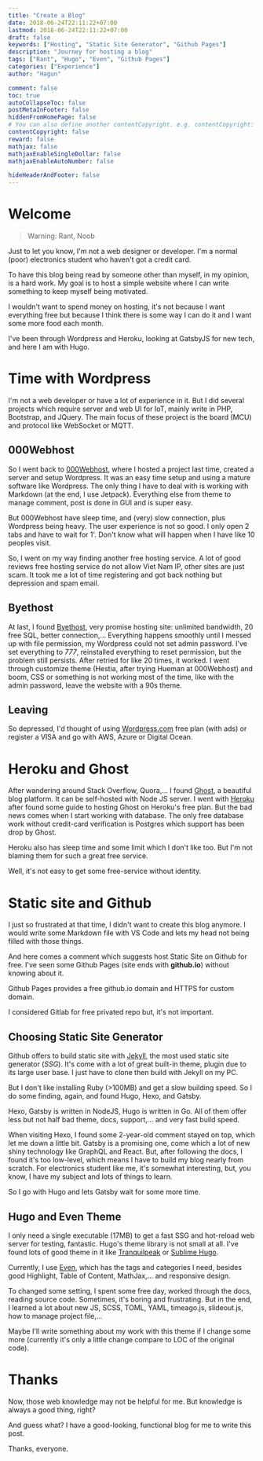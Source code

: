 ```yaml
---
title: "Create a Blog"
date: 2018-06-24T22:11:22+07:00
lastmod: 2018-06-24T22:11:22+07:00
draft: false
keywords: ["Hosting", "Static Site Generator", "Github Pages"]
description: "Journey for hosting a blog"
tags: ["Rant", "Hugo", "Even", "Github Pages"]
categories: ["Experience"]
author: "Hagun"

comment: false
toc: true
autoCollapseToc: false
postMetaInFooter: false
hiddenFromHomePage: false
# You can also define another contentCopyright. e.g. contentCopyright: "This is another copyright."
contentCopyright: false
reward: false
mathjax: false
mathjaxEnableSingleDollar: false
mathjaxEnableAutoNumber: false

hideHeaderAndFooter: false
---
```



# Welcome
> Warning: Rant, Noob

Just to let you know, I'm not a web designer or developer.
I'm a normal (poor) electronics student who haven't got a credit card.

To have this blog being read by someone other than myself, in my opinion, is a hard work.
My goal is to host a simple website where I can write something to keep myself being motivated.

I wouldn't want to spend money on hosting, it's not because I want everything free but because I think there is some way I can do it and I want some more food each month.

I've been through Wordpress and Heroku, looking at GatsbyJS for new tech, and here I am with Hugo.

# Time with Wordpress
I'm not a web developer or have a lot of experience in it.
But I did several projects which require server and web UI for IoT, mainly write in PHP, Bootstrap, and JQuery.
The main focus of these project is the board (MCU) and protocol like WebSocket or MQTT.

## 000Webhost
So I went back to [000Webhost](https://www.000webhost.com/), where I hosted a project last time, created a server and setup Wordpress.
It was an easy time setup and using a mature software like Wordpress.
The only thing I have to deal with is working with Markdown (at the end, I use Jetpack).
Everything else from theme to manage comment, post is done in GUI and is super easy.

But 000Webhost have sleep time, and (very) slow connection, plus Wordpress being heavy.
The user experience is not so good. I only open 2 tabs and have to wait for 1'.
Don't know what will happen when I have like 10 peoples visit.

So, I went on my way finding another free hosting service.
A lot of good reviews free hosting service do not allow Viet Nam IP, other sites are just scam. It took me a lot of time registering and got back nothing but depression and spam email.

## Byethost
At last, I found [Byethost](https://byet.host/), very promise hosting site: unlimited bandwidth, 20 free SQL, better connection,...
Everything happens smoothly until I messed up with file permission, my Wordpress could not set admin password.
I've set everything to *777*, reinstalled everything to reset permission, but the problem still persists.
After retried for like 20 times, it worked.
I went through customize theme (Hestia, after trying Hueman at 000Webhost) and boom, CSS or something is not working most of the time, like with the admin password, leave the website with a 90s theme.

## Leaving
So depressed, I'd thought of using [Wordpress.com](https://wordpress.com/) free plan (with ads) or register a VISA and go with AWS, Azure or Digital Ocean.


# Heroku and Ghost
After wandering around Stack Overflow, Quora,... I found [Ghost](https://ghost.org/), a beautiful blog platform.
It can be self-hosted with Node JS server. 
I went with [Heroku](https://www.heroku.com/) after found some guide to hosting Ghost on Heroku's free plan.
But the bad news comes when I start working with database.
The only free database work without credit-card verification is Postgres which support has been drop by Ghost.

Heroku also has sleep time and some limit which I don't like too. But I'm not blaming them for such a great free service.

Well, it's not easy to get some free-service without identity.

# Static site and Github
I just so frustrated at that time, I didn't want to create this blog anymore.
I would write some Markdown file with VS Code and lets my head not being filled with those things.

And here comes a comment which suggests host Static Site on Github for free.
I've seen some Github Pages (site ends with **github.io**) without knowing about it.

Github Pages provides a free github.io domain and HTTPS for custom domain.

I considered Gitlab for free privated repo but, it's not important.

## Choosing Static Site Generator
Github offers to build static site with [Jekyll](https://jekyllrb.com/), the most used static site generator (*SSG*).
It's come with a lot of great built-in theme, plugin due to its large user base. I just have to clone then build with Jekyll on my PC.

But I don't like installing Ruby (>100MB) and get a slow building speed.
So I do some finding, again, and found Hugo, Hexo, and Gatsby.

Hexo, Gatsby is written in NodeJS, Hugo is written in Go.
All of them offer less but not half bad theme, docs, support,... and very fast build speed.

When visiting Hexo, I found some 2-year-old comment stayed on top, which let me down a little bit.
Gatsby is a promising one, come which a lot of new shiny technology like GraphQL and React.
But, after following the docs, I found it's too low-level, which means I have to build my blog nearly from scratch.
For electronics student like me, it's somewhat interesting, but, you know, I have my subject and lots of things to learn.

So I go with Hugo and lets Gatsby wait for some more time.

## Hugo and Even Theme
I only need a single executable (17MB) to get a fast SSG and hot-reload web server for testing, fantastic.
Hugo's theme library is not small at all.
I've found lots of good theme in it like [Tranquilpeak](https://github.com/kakawait/hugo-tranquilpeak-theme) or [Sublime Hugo](https://github.com/dt801ts/sublime-hugo-theme).

Currently, I use [Even](https://github.com/olOwOlo/hugo-theme-even), which has the tags and categories I need, besides good Highlight, Table of Content, MathJax,... and responsive design.

To changed some setting, I spent some free day, worked through the docs, reading source code. 
Sometimes, it's boring and frustrating. 
But in the end, I learned a lot about new JS, SCSS, TOML, YAML, timeago.js, slideout.js, how to manage project file,...

Maybe I'll write something about my work with this theme if I change some more (currently it's only a little change compare to LOC of the original code).


# Thanks
Now, those web knowledge may not be helpful for me.
But knowledge is always a good thing, right?

And guess what? I have a good-looking, functional blog for me to write this post.

Thanks, everyone.
